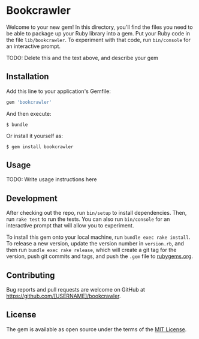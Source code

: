 # Bookcrawler

Welcome to your new gem! In this directory, you'll find the files you need to be able to package up your Ruby library into a gem. Put your Ruby code in the file `lib/bookcrawler`. To experiment with that code, run `bin/console` for an interactive prompt.

TODO: Delete this and the text above, and describe your gem

## Installation

Add this line to your application's Gemfile:

```ruby
gem 'bookcrawler'
```

And then execute:

    $ bundle

Or install it yourself as:

    $ gem install bookcrawler

## Usage

TODO: Write usage instructions here

## Development

After checking out the repo, run `bin/setup` to install dependencies. Then, run `rake test` to run the tests. You can also run `bin/console` for an interactive prompt that will allow you to experiment.

To install this gem onto your local machine, run `bundle exec rake install`. To release a new version, update the version number in `version.rb`, and then run `bundle exec rake release`, which will create a git tag for the version, push git commits and tags, and push the `.gem` file to [rubygems.org](https://rubygems.org).

## Contributing

Bug reports and pull requests are welcome on GitHub at https://github.com/[USERNAME]/bookcrawler.


## License

The gem is available as open source under the terms of the [MIT License](http://opensource.org/licenses/MIT).

